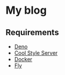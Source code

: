 # My blog

## Requirements

- [Deno](https://deno.com/)
- [Cool Style Server](https://github.com/erickmerchant/coolstyleserver)
- [Docker](https://docs.docker.com/engine/install/)
- [Fly](https://fly.io/docs/flyctl/install/)
